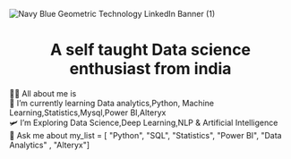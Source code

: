 ![Navy Blue Geometric Technology LinkedIn Banner (1)](https://github.com/punithyc/punithyc/assets/123263654/1d88f0e2-ea4f-4e57-b48a-3ad589432418)<br>






<h1 align="center">A self taught Data science enthusiast from india</h1>

 
 👨‍💻 All about me is<br>
 🔭 I’m currently learning Data analytics,Python, Machine Learning,Statistics,Mysql,Power BI,Alteryx <br>
 🛩️ I’m Exploring Data Science,Deep Learning,NLP & Artificial Intelligence<br>
 💬 Ask me about my_list = [ "Python",  "SQL",  "Statistics",  "Power BI",  "Data Analytics" ,  "Alteryx"]
<!--
**punithyc/punithyc** is a ✨ _special_ ✨ repository because its `README.md` (this file) appears on your GitHub profile.

Here are some ideas to get you started:

 🔭 I’m currently working on :__*Data Science__*
- 🌱 I’m currently learning ...
- 👯 I’m looking to collaborate on ...
- 🤔 I’m looking for help with ...
- 💬 Ask me about ...
- 📫 How to reach me: ...
- 😄 Pronouns: ...
- ⚡ Fun fact: ...
-->
